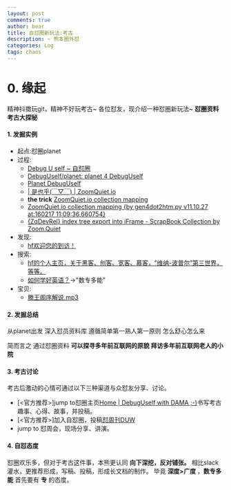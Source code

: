 ```yaml
---
layout: post
comments: true
author: bear
title: 自怼圈新玩法:考古
description: ~ 熊本圈外怼
categories: Log
tags: chaos
---
```

# 0. 缘起
精神抖擞玩git，精神不好玩考古~
各位怼友，现介绍一种怼圈新玩法~
**怼圈资料考古大探秘**

<!-- more -->

#### 1. 发掘实例
- 起点:怼圈planet
- 过程:
    + [Debug U self ~ 自怼圈](https://github.com/DebugUself)
    + [DebugUself/planet: planet 4 DebugUself](https://github.com/DebugUself/planet)
    + [Planet DebugUself](http://du.zoomquiet.io/planet/)
    + [| 是也乎(￣▽￣) | ZoomQuiet.io](http://blog.zoomquiet.io/)
    + **the trick** [ZoomQuiet.io collection mapping](http://zoomquiet.io/collection.html)
    + [ZoomQuiet.io collection mapping {by gen4dot2htm.py v11.10.27 at:160217 11:09:36,660754}](http://zoomquiet.io/collection.html)
    + [{ZqDevRel} index tree export into iFrame - ScrapBook Collection by Zoom.Quiet](http://devrel.zoomquiet.top/tree/)
- 发现:
    + [hf欢迎您的到访！](http://devrel.zoomquiet.top/data/20120910172131/index.html#works)
- 搜索:
    + [hf的个人主页，关于黑客、创客、宽客、慕客，“维纳-波普尔”第三世界，等等。](http://f13s.info/hongfeng.html)
    + [如何学好英语？](http://f13s.info/Blog/how-to-study-English.html)->"数专多能"
- 宝贝:
    + [滕王阁序解说.mp3](http://f13s.info/literature/Preface-of-TengWang-Manson/three-statements-about-the-essay.mp3)

#### 2. 发掘总结
从planet出发
深入怼员资料库
遵循简单第一熟人第一原则
怎么舒心怎么来

简而言之
通过怼圈资料
**可以探寻多年前互联网的原貌
拜访多年前互联网老人的小院**

#### 3. 考古讨论
考古后激动的心情可通过以下三种渠道与众怼友分享、讨论。
- [<官方推荐>]jump to怼圈主页[Home | DebugUself with DAMA ;-)](http://du.zoomquiet.io/)书写考古趣事、心得、故事，并投稿。
- [<官方推荐>]加入自怼圈，投稿[怼周刊DUW](https://duw.zoomquiet.io/)
- jump to 怼周会，现场分享、讲演。

#### 4. 自怼态度
怼圈欢乐多，但对于考古这件事，本熊更认同 **向下深挖，反对铺张。**
相比slack灌水，更推荐形成，写稿、投稿，形成长文档的制作。
毕竟 **深度>广度** ，**数专多能** 首先要有 **专** 的态度。